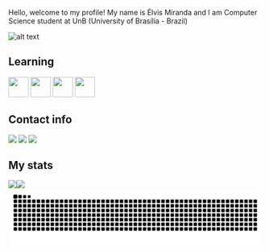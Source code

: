 Hello, welcome to my profile!
My name is Élvis Miranda and I am Computer Science student at UnB (University of Brasília - Brazil)

![alt text](https://media0.giphy.com/media/3oKIPnAiaMCws8nOsE/200w.gif?cid=6c09b952ls7xnip2r7twtu449qi8wm775ts4ez0v5dpssq26&ep=v1_gifs_search&rid=200w.gif&ct=g)

## Learning

<img src="https://cdn.jsdelivr.net/gh/devicons/devicon@latest/icons/c/c-original.svg" width="40" height="40" /> <img src="https://cdn.jsdelivr.net/gh/devicons/devicon@latest/icons/cplusplus/cplusplus-original.svg" width="40" height="40" /> <img src="https://cdn.jsdelivr.net/gh/devicons/devicon@latest/icons/python/python-original.svg" width="40" height="40" /> <img src="https://static-00.iconduck.com/assets.00/assembly-icon-2048x2048-wspx42mf.png" width="40" height="40" />

## Contact info

<div>
<a href="https://www.instagram.com/elviscmjr/" target="_blank"><img loading="lazy" src="https://img.shields.io/badge/-Instagram-%23E4405F?style=for-the-badge&logo=instagram&logoColor=white" target="_blank"></a>
<a href = "mailto:elvismirandajr@gmail.com"><img loading="lazy" src="https://img.shields.io/badge/Gmail-D14836?style=for-the-badge&logo=gmail&logoColor=white" target="_blank"></a>
<a href="https://www.linkedin.com/in/%C3%A9lvis-miranda-j%C3%BAnior-71058426b/" target="_blank"><img loading="lazy" src="https://img.shields.io/badge/-LinkedIn-%230077B5?style=for-the-badge&logo=linkedin&logoColor=white" target="_blank"></a>   
</div>

## My stats

<div>
<a href="https://github.com/neatzzy">
<img loading="lazy" height="180em" src="https://github-readme-stats.vercel.app/api/top-langs/?username=neatzzy&layout=compact&langs_count=7&theme=dracula"/><img loading="lazy" height="180em" src="https://github-readme-stats.vercel.app/api?username=neatzzy&show_icons=true&theme=dracula&include_all_commits=true&count_private=true"/>
</div>

<picture align="center">
  <source media="(prefers-color-scheme: dark)" srcset="https://raw.githubusercontent.com/neatzzy/neatzzy/output/github-contribution-grid-snake-dark.svg">
  <source media="(prefers-color-scheme: light)" srcset="https://raw.githubusercontent.com/neatzzy/neatzzy/output/github-contribution-grid-snake-dark.svg">
  <img align="center" alt="github contribution grid snake animation" src="https://raw.githubusercontent.com/neatzzy/neatzzy/output/github-contribution-grid-snake.svg">
</picture>
